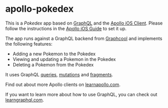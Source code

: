 # apollo-pokedex

This is a _Pokedex_ app based on [GraphQL](www.graphql.com) and the [Apollo iOS Client](https://github.com/apollostack/apollo-ios). Please follow the instructions in the [Apollo iOS Guide](http://dev.apollodata.com/ios/installation.html) to set it up. 

The app runs against a GraphQL backend from [Graphcool](www.graph.cool) and implements the following features:
- Adding a new Pokemon to the Pokedex
- Viewing and updating a Pokemon in the Pokedex
- Deleting a Pokemon from the Pokedex

It uses GraphQL [queries](http://graphql.org/learn/queries/), [mutations](http://graphql.org/learn/queries/#mutations) and [fragments](http://graphql.org/learn/queries/#fragments).

Find out about more Apollo clients on [learnapollo.com](www.learnapollo.com).

If you want to learn more about how to use GraphQL, you can check out [learngraphql.com](https://learngraphql.com/).